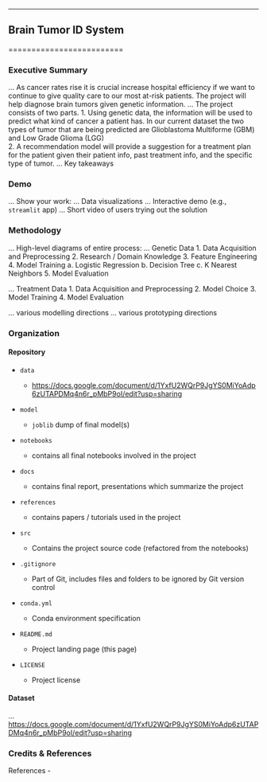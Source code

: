 ------------------------------------------------------------------------------

## Brain Tumor ID System
=========================

### Executive Summary

... As cancer rates rise it is crucial increase hospital efficiency if we want to continue to give quality care to our most at-risk patients. The project will help diagnose brain tumors given genetic information. 
... The project consists of two parts. 
    1. Using genetic data, the information will be used to predict what kind of cancer a patient has. In our current dataset the two types of tumor that are being predicted are Glioblastoma Multiforme (GBM) and Low Grade Glioma (LGG)  
    2. A recommendation model will provide a suggestion for a treatment plan for the patient given their patient info, past treatment info, and the specific type of tumor.
... Key takeaways

### Demo

... Show your work:
...     Data visualizations
...     Interactive demo (e.g., `streamlit` app)
...     Short video of users trying out the solution


### Methodology

... High-level diagrams of entire process:
...     Genetic Data 
        1. Data Acquisition and Preprocessing
        2. Research / Domain Knowledge
        3. Feature Engineering
        4. Model Training
            a. Logistic Regression
            b. Decision Tree
            c. K Nearest Neighbors
        5. Model Evaluation

...     Treatment Data
        1. Data Acquisition and Preprocessing
        2. Model Choice
        3. Model Training
        4. Model Evaluation
        
...     various modelling directions
...     various prototyping directions


### Organization

#### Repository 

* `data` 
    - https://docs.google.com/document/d/1YxfU2WQrP9JgYS0MiYoAdp6zUTAPDMq4n6r_pMbP9oI/edit?usp=sharing

* `model`
    - `joblib` dump of final model(s)

* `notebooks`
    - contains all final notebooks involved in the project

* `docs`
    - contains final report, presentations which summarize the project

* `references`
    - contains papers / tutorials used in the project

* `src`
    - Contains the project source code (refactored from the notebooks)

* `.gitignore`
    - Part of Git, includes files and folders to be ignored by Git version control

* `conda.yml`
    - Conda environment specification

* `README.md`
    - Project landing page (this page)

* `LICENSE`
    - Project license

#### Dataset

... 
    https://docs.google.com/document/d/1YxfU2WQrP9JgYS0MiYoAdp6zUTAPDMq4n6r_pMbP9oI/edit?usp=sharing

### Credits & References

References
    - 
